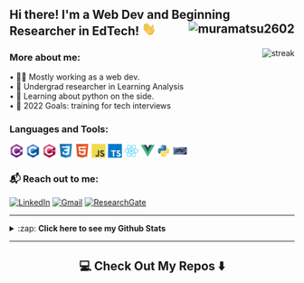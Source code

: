 <h2 align="left"> 
   Hi there! I'm a Web Dev and Beginning Researcher in EdTech! <img src="https://github.com/ABSphreak/ABSphreak/blob/master/gifs/Hi.gif" width="25px">
   <img align="right" vertical-align="center" src="https://komarev.com/ghpvc/?username=muramatsu2602" alt="muramatsu2602" />
</h2>

<img align="right" alt="streak" src="http://github-readme-streak-stats.herokuapp.com?user=Muramatsu2602&hide_border=true"/>

### More about me:

•  👨‍💻 Mostly working as a web dev. <br>
•  🔬 Undergrad researcher in Learning Analysis<br>
•  🌱 Learning about python on the side. <br>
•  🥅 2022 Goals: training for tech interviews

### Languages and Tools:

<p align="left">
   <img src="https://raw.githubusercontent.com/devicons/devicon/master/icons/csharp/csharp-original.svg" alt="csharp" width="25" height="25"/>
   <img src="https://raw.githubusercontent.com/devicons/devicon/master/icons/c/c-original.svg" alt="c" width="25" height="25"/>
      <img src="https://raw.githubusercontent.com/devicons/devicon/master/icons/cplusplus/cplusplus-original.svg" alt="c" width="25" height="25"/>
   <img src="https://raw.githubusercontent.com/devicons/devicon/master/icons/css3/css3-original.svg" alt="css3"  width="25" height="25"/>
   <img src="https://raw.githubusercontent.com/devicons/devicon/master/icons/html5/html5-original.svg" alt="html5"  width="25" height="25"/>
    <img src="https://raw.githubusercontent.com/devicons/devicon/master/icons/javascript/javascript-original.svg" alt="javascript" width="25" height="25"/>
   <img src="https://raw.githubusercontent.com/devicons/devicon/master/icons/typescript/typescript-original.svg" alt="typescript" width="25" height="25"/>
   <img src="https://raw.githubusercontent.com/devicons/devicon/master/icons/react/react-original.svg" alt="react" width="25" height="25"/>
   <img src="https://github.com/devicons/devicon/blob/master/icons/vuejs/vuejs-original.svg" alt="vue" width="25" height="25"/>
   <img src="https://github.com/devicons/devicon/blob/master/icons/python/python-original.svg" alt="vue" width="25" height="25"/>
   <img src="https://github.com/devicons/devicon/blob/master/icons/php/php-original.svg" alt="php" width="25" height="25"/>
</p>

### 📬 Reach out to me:

[![LinkedIn](https://img.shields.io/badge/linkedin-%230077B5.svg?style=for-the-badge&logo=linkedin&logoColor=white)](https://www.linkedin.com/in/muramatsu-pedro/)
[![Gmail](https://img.shields.io/badge/Gmail-D14836?style=for-the-badge&logo=gmail&logoColor=white)](mailto:pedromuramatsuc@gmail.com)
[![ResearchGate](https://img.shields.io/badge/ResearchGate-00CCBB?style=for-the-badge&logo=ResearchGate&logoColor=white)](https://www.researchgate.net/profile/Pedro-Kenzo-Muramatsu-Carmo)

<hr>
<details>
   <summary>:zap: <strong> Click here to see my Github Stats</strong> </summary>
   <img align="left" alt="Muramatsu2602's Github Stats" src="https://github-readme-stats.vercel.app/api?username=Muramatsu2602&show_icons=true&hide_border=true" />
   <img align="right" alt="favourite langs" src="https://github-readme-stats.vercel.app/api/top-langs/?username=Muramatsu2602&language=compact&hide_border=true" />
</details>

<hr>

<h2  align="center">💻 Check Out My Repos ⬇️ </h2>
